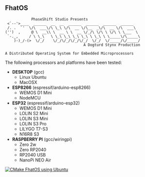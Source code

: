 __FhatOS__
--


```
            PhaseShift Studio Presents
 <`--'>____  ______  __  __  ______  ______  ______  ______
 /. .  `'  \/\  ___\/\ \_\ \/\  __ \/\__  _\/\  __ \/\  ___\
('')  ,     @ \  __\\ \  __ \ \  __ \/_/\ \/\ \ \/\ \ \___  \
 `-._,     / \ \_\   \ \_\ \_\ \_\ \_\ \ \_\ \ \_____\/\_____\
    )-)_/-(>  \/_/    \/_/\/_/\/_/\/_/  \/_/  \/_____/\/_____/
                                    A Dogturd Stynx Production

A Distributed Operating System for Embedded Microprocessors
```

The following processors and platforms have been tested:

- **DESKTOP** (gcc)
  - Linux Ubuntu
  - MacOSX
- **ESP8266** (espressif/arduino-esp8266)
  - WEMOS D1 Mini
  - NodeMCU
- **ESP32** (espressif/arduino-esp32)
  - WEMOS D1 Mini
  - LOLIN S2 Mini
  - LOLIN S3 Mini
  - LOLIN S3 Pro
  - LILYGO T7-S3
  - N16R8 S3
- **RASPBERRY PI** (gcc/wiringpi)
  - Zero 2w
  - Zero RP2040
  - RP2040 USB
  - NanoPi NEO Air

[![CMake FhatOS using Ubuntu](https://github.com/phaseshift-studio/fhatos/actions/workflows/cmake-single-platform.yml/badge.svg)](https://github.com/phaseshift-studio/fhatos/actions/workflows/cmake-single-platform.yml)
